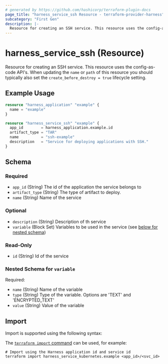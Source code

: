 ```yaml
---
# generated by https://github.com/hashicorp/terraform-plugin-docs
page_title: "harness_service_ssh Resource - terraform-provider-harness"
subcategory: "First Gen"
description: |-
  Resource for creating an SSH service. This resource uses the config-as-code API's. When updating the name or path of this resource you should typically also set the create_before_destroy = true lifecycle setting.
---
```


# harness_service_ssh (Resource)

Resource for creating an SSH service. This resource uses the config-as-code API's. When updating the `name` or `path` of this resource you should typically also set the `create_before_destroy = true` lifecycle setting.

## Example Usage

```terraform
resource "harness_application" "example" {
  name = "example"
}

resource "harness_service_ssh" "example" {
  app_id        = harness_application.example.id
  artifact_type = "TAR"
  name          = "ssh-example"
  description   = "Service for deploying applications with SSH."
}
```

<!-- schema generated by tfplugindocs -->
## Schema

### Required

- `app_id` (String) The id of the application the service belongs to
- `artifact_type` (String) The type of artifact to deploy.
- `name` (String) Name of the service

### Optional

- `description` (String) Description of th service
- `variable` (Block Set) Variables to be used in the service (see [below for nested schema](#nestedblock--variable))

### Read-Only

- `id` (String) Id of the service

<a id="nestedblock--variable"></a>
### Nested Schema for `variable`

Required:

- `name` (String) Name of the variable
- `type` (String) Type of the variable. Options are 'TEXT' and 'ENCRYPTED_TEXT'
- `value` (String) Value of the variable

## Import

Import is supported using the following syntax:

The [`terraform import` command](https://developer.hashicorp.com/terraform/cli/commands/import) can be used, for example:

```shell
# Import using the Harness application id and service id
terraform import harness_service_kubernetes.example <app_id>/<svc_id>
```

